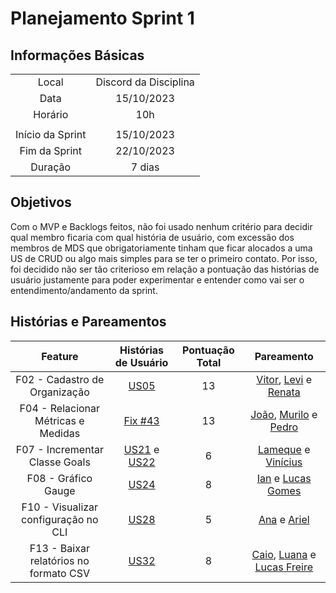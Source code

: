 # Planejamento Sprint 1

## Informações Básicas

|||
|:--:|:--:|
|Local|Discord da Disciplina|
|Data|15/10/2023|
|Horário|10h|
|||
|Início da Sprint|15/10/2023|
|Fim da Sprint|22/10/2023|
|Duração|7 dias|

## Objetivos

Com o MVP e Backlogs feitos, não foi usado nenhum critério para decidir qual membro ficaria com qual história de usuário, com excessão dos membros de MDS que obrigatoriamente tinham que ficar alocados a uma US de CRUD ou algo mais simples para se ter o primeiro contato. Por isso, foi decidido não ser tão criterioso em relação a pontuação das histórias de usuário justamente para poder experimentar e entender como vai ser o entendimento/andamento da sprint.

## Histórias e Pareamentos

|Feature|Histórias de Usuário|Pontuação Total|Pareamento|
|:---:|:---:|:---:|:---:|
|F02 - Cadastro de Organização|[US05](https://github.com/fga-eps-mds/2023.2-MeasureSoftGram-DOC/issues/36)|13|[Vitor](https://github.com/vitorekr), [Levi](https://github.com/levilunique) e [Renata](https://github.com/Renatinha28)|
|F04 - Relacionar Métricas e Medidas| [Fix #43](https://github.com/fga-eps-mds/2023.2-MeasureSoftGram-DOC/issues/43)| 13 | [João](https://github.com/joaobisi), [Murilo](https://github.com/muriloschiler) e [Pedro](https://github.com/peHaick)|
|F07 - Incrementar Classe Goals| [US21](https://github.com/fga-eps-mds/2023.2-MeasureSoftGram-DOC/issues/52) e [US22](https://github.com/fga-eps-mds/2023.2-MeasureSoftGram-DOC/issues/53)| 6 | [Lameque](https://github.com/LamequeFernandes) e [Vinícius](https://github.com/viniciusvieira00)|
|F08 - Gráfico Gauge | [US24](https://github.com/fga-eps-mds/2023.2-MeasureSoftGram-DOC/issues/55)| 8 | [Ian](https://github.com/IanPSRocha) e [Lucas Gomes](https://github.com/LucasGlopes)|
|F10 - Visualizar configuração no CLI| [US28](https://github.com/fga-eps-mds/2023.2-MeasureSoftGram-DOC/issues/59)| 5 | [Ana](https://github.com/AnaCarolinaRodriguesLeite) e [Ariel](https://github.com/ArielSixwings)|
|F13 - Baixar relatórios no formato CSV| [US32](https://github.com/fga-eps-mds/2023.2-MeasureSoftGram-DOC/issues/61)| 8 | [Caio](https://github.com/oCaioOliveira), [Luana](https://github.com/LuaMedeiros) e [Lucas Freire](https://github.com/AguionStryke)|